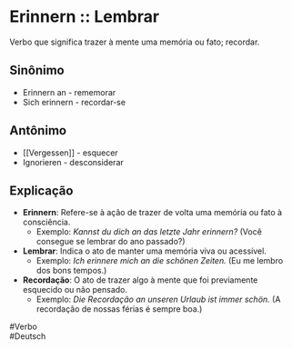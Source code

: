 # Erinnern :: Lembrar
<!--SR:!2024-11-08,4,270-->
Verbo que significa trazer à mente uma memória ou fato; recordar.

## Sinônimo
- Erinnern an - rememorar  
- Sich erinnern - recordar-se  

## Antônimo
- [[Vergessen]] - esquecer  
- Ignorieren - desconsiderar  

## Explicação
- **Erinnern**: Refere-se à ação de trazer de volta uma memória ou fato à consciência.
  - Exemplo: *Kannst du dich an das letzte Jahr erinnern?* (Você consegue se lembrar do ano passado?)
- **Lembrar**: Indica o ato de manter uma memória viva ou acessível.
  - Exemplo: *Ich erinnere mich an die schönen Zeiten.* (Eu me lembro dos bons tempos.)
- **Recordação**: O ato de trazer algo à mente que foi previamente esquecido ou não pensado.
  - Exemplo: *Die Recordação an unseren Urlaub ist immer schön.* (A recordação de nossas férias é sempre boa.)

#Verbo  
#Deutsch